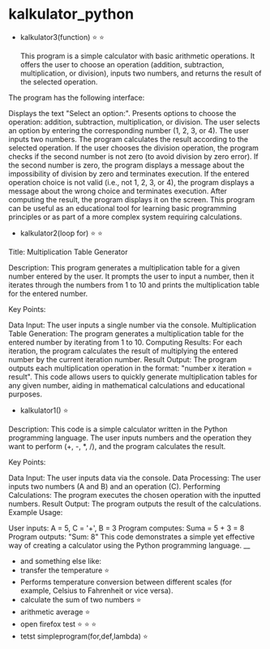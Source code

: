 # kalkulator_python 




- kalkulator3(function) :star: :star:

  This program is a simple calculator with basic arithmetic operations. It offers the user to choose an operation (addition, subtraction, multiplication, or division), inputs two numbers, and returns the result of the selected operation.

The program has the following interface:

Displays the text "Select an option:".
Presents options to choose the operation: addition, subtraction, multiplication, or division.
The user selects an option by entering the corresponding number (1, 2, 3, or 4).
The user inputs two numbers.
The program calculates the result according to the selected operation.
If the user chooses the division operation, the program checks if the second number is not zero (to avoid division by zero error).
If the second number is zero, the program displays a message about the impossibility of division by zero and terminates execution.
If the entered operation choice is not valid (i.e., not 1, 2, 3, or 4), the program displays a message about the wrong choice and terminates execution.
After computing the result, the program displays it on the screen.
This program can be useful as an educational tool for learning basic programming principles or as part of a more complex system requiring calculations.

- kalkulator2(loop for) :star: :star:
  
Title: Multiplication Table Generator

Description:
This program generates a multiplication table for a given number entered by the user. It prompts the user to input a number, then it iterates through the numbers from 1 to 10 and prints the multiplication table for the entered number.

Key Points:

Data Input: The user inputs a single number via the console.
Multiplication Table Generation: The program generates a multiplication table for the entered number by iterating from 1 to 10.
Computing Results: For each iteration, the program calculates the result of multiplying the entered number by the current iteration number.
Result Output: The program outputs each multiplication operation in the format: "number x iteration = result".
This code allows users to quickly generate multiplication tables for any given number, aiding in mathematical calculations and educational purposes.



- kalkulator1() :star:
  
Description:
This code is a simple calculator written in the Python programming language. The user inputs numbers and the operation they want to perform (+, -, *, /), and the program calculates the result.

Key Points:

Data Input: The user inputs data via the console.
Data Processing: The user inputs two numbers (A and B) and an operation (C).
Performing Calculations: The program executes the chosen operation with the inputted numbers.
Result Output: The program outputs the result of the calculations.
Example Usage:

User inputs: A = 5, C = '+', B = 3
Program computes: Suma = 5 + 3 = 8
Program outputs: "Sum: 8"
This code demonstrates a simple yet effective way of creating a calculator using the Python programming language.
__
- and something else like:
- transfer the temperature :star:
- Performs temperature conversion between different scales (for example, Celsius to Fahrenheit or vice versa).
- calculate the sum of two numbers :star:
- arithmetic average :star:
- open firefox test :star: :star: :star:
- tetst simpleprogram(for,def,lambda) :star:

